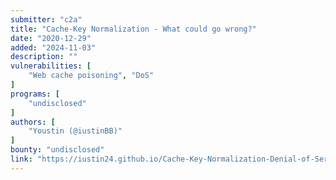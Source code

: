 ```yaml
---
submitter: "c2a"
title: "Cache-Key Normalization - What could go wrong?"
date: "2020-12-29"
added: "2024-11-03"
description: ""
vulnerabilities: [
    "Web cache poisoning", "DoS"
]
programs: [
    "undisclosed"
]
authors: [
    "Youstin (@iustinBB)"
]
bounty: "undisclosed"
link: "https://iustin24.github.io/Cache-Key-Normalization-Denial-of-Service/"
---
```




